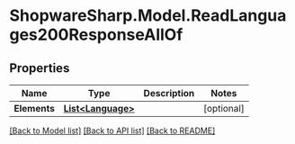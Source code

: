 # ShopwareSharp.Model.ReadLanguages200ResponseAllOf

## Properties

Name | Type | Description | Notes
------------ | ------------- | ------------- | -------------
**Elements** | [**List&lt;Language&gt;**](Language.md) |  | [optional] 

[[Back to Model list]](../../README.md#documentation-for-models) [[Back to API list]](../../README.md#documentation-for-api-endpoints) [[Back to README]](../../README.md)

